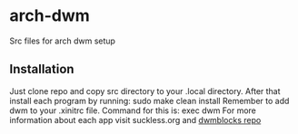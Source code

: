 # arch-dwm

Src files for arch dwm setup

## Installation

Just clone repo and copy src directory to your .local directory. After that install each program by running:
    sudo make clean install
Remember to add dwm to your .xinitrc file. Command for this is:
    exec dwm
For more information about each app visit suckless.org and [dwmblocks repo](https://github.com/torrinfail/dwmblocks)
